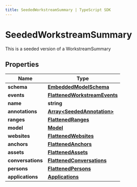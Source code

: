```yaml
---
title: SeededWorkstreamSummary | TypeScript SDK
---
```



# SeededWorkstreamSummary

This is a seeded version of a WorkstreamSummary

## Properties

Name | Type
------------ | -------------
**schema** | [**EmbeddedModelSchema**](EmbeddedModelSchema)
**events** | [**FlattenedWorkstreamEvents**](FlattenedWorkstreamEvents)
**name** | **string**
**annotations** | [**Array&lt;SeededAnnotation&gt;**](SeededAnnotation)
**ranges** | [**FlattenedRanges**](FlattenedRanges)
**model** | [**Model**](Model)
**websites** | [**FlattenedWebsites**](FlattenedWebsites)
**anchors** | [**FlattenedAnchors**](FlattenedAnchors)
**assets** | [**FlattenedAssets**](FlattenedAssets)
**conversations** | [**FlattenedConversations**](FlattenedConversations)
**persons** | [**FlattenedPersons**](FlattenedPersons)
**applications** | [**Applications**](Applications)



